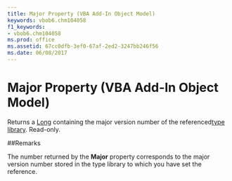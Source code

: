 ```yaml
---
title: Major Property (VBA Add-In Object Model)
keywords: vbob6.chm104058
f1_keywords:
- vbob6.chm104058
ms.prod: office
ms.assetid: 67cc0dfb-3ef0-67af-2ed2-3247bb246f56
ms.date: 06/08/2017
---
```



# Major Property (VBA Add-In Object Model)



Returns a [Long](../../Glossary/vbe-glossary.md) containing the major version number of the referenced[type library](../../Glossary/vbe-glossary.md). Read-only.

##Remarks

The number returned by the  **Major** property corresponds to the major version number stored in the type library to which you have set the reference.

